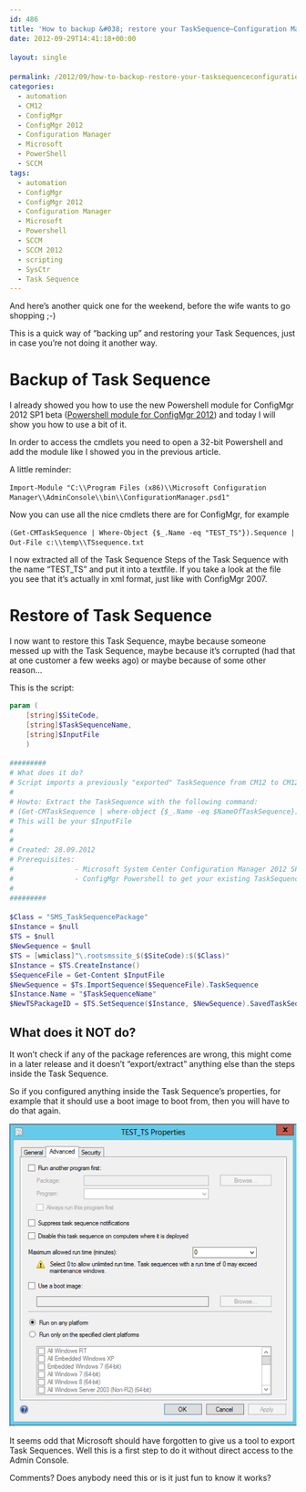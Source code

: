```yaml
---
id: 486
title: 'How to backup &#038; restore your TaskSequence–Configuration Manager 2012 and Powershell'
date: 2012-09-29T14:41:18+00:00

layout: single

permalink: /2012/09/how-to-backup-restore-your-tasksequenceconfiguration-manager-2012-and-powershell/
categories:
  - automation
  - CM12
  - ConfigMgr
  - ConfigMgr 2012
  - Configuration Manager
  - Microsoft
  - PowerShell
  - SCCM
tags:
  - automation
  - ConfigMgr
  - ConfigMgr 2012
  - Configuration Manager
  - Microsoft
  - Powershell
  - SCCM
  - SCCM 2012
  - scripting
  - SysCtr
  - Task Sequence
---
```

And here’s another quick one for the weekend, before the wife wants to go shopping ;-)

This is a quick way of “backing up” and restoring your Task Sequences, just in case you’re not doing it another way.

# Backup of Task Sequence

I already showed you how to use the new Powershell module for ConfigMgr 2012 SP1 beta ([Powershell module for ConfigMgr 2012](http://www.david-obrien.de/?p=442)) and today I will show you how to use a bit of it.

In order to access the cmdlets you need to open a 32-bit Powershell and add the module like I showed you in the previous article.

A little reminder:

`Import-Module "C:\\Program Files (x86)\\Microsoft Configuration Manager\\AdminConsole\\bin\\ConfigurationManager.psd1"`

Now you can use all the nice cmdlets there are for ConfigMgr, for example

`(Get-CMTaskSequence | Where-Object {$_.Name -eq "TEST_TS"}).Sequence | Out-File c:\\temp\\TSsequence.txt`

I now extracted all of the Task Sequence Steps of the Task Sequence with the name “TEST_TS” and put it into a textfile. If you take a look at the file you see that it’s actually in xml format, just like with ConfigMgr 2007.

# Restore of Task Sequence

I now want to restore this Task Sequence, maybe because someone messed up with the Task Sequence, maybe because it’s corrupted (had that at one customer a few weeks ago) or maybe because of some other reason…

This is the script:

```PowerShell
param (
    [string]$SiteCode,
    [string]$TaskSequenceName,
    [string]$InputFile
    )

#########
# What does it do?
# Script imports a previously "exported" TaskSequence from CM12 to CM12
#
# Howto: Extract the TaskSequence with the following command:
# (Get-CMTaskSequence | where-object {$_.Name -eq $NameOfTaskSequence}).Sequence | Out-File $PathToExportFile
# This will be your $InputFile
#
# 
# Created: 28.09.2012
# Prerequisites:
#               - Microsoft System Center Configuration Manager 2012 SP1 (beta)
#               - ConfigMgr Powershell to get your existing TaskSequence
#
#########

$Class = "SMS_TaskSequencePackage"
$Instance = $null
$TS = $null
$NewSequence = $null
$TS = [wmiclass]"\.rootsmssite_$($SiteCode):$($Class)"
$Instance = $TS.CreateInstance()
$SequenceFile = Get-Content $InputFile
$NewSequence = $Ts.ImportSequence($SequenceFile).TaskSequence
$Instance.Name = "$TaskSequenceName"
$NewTSPackageID = $TS.SetSequence($Instance, $NewSequence).SavedTaskSequencePackagePath
```

## What does it NOT do?

It won’t check if any of the package references are wrong, this might come in a later release and it doesn’t “export/extract” anything else than the steps inside the Task Sequence.

So if you configured anything inside the Task Sequence’s properties, for example that it should use a boot image to boot from, then you will have to do that again.

![image](/media/2012/09/image7.png "image")

It seems odd that Microsoft should have forgotten to give us a tool to export Task Sequences. Well this is a first step to do it without direct access to the Admin Console.

Comments? Does anybody need this or is it just fun to know it works?



